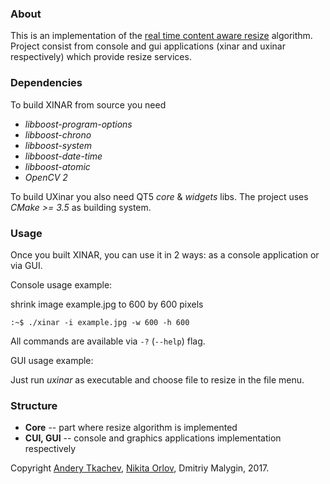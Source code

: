 ### About
This is an implementation of the [real time content aware resize](https://link.springer.com/article/10.1007/s11432-009-0041-9) algorithm.
Project consist from console and gui applications (xinar and uxinar respectively) which provide resize services.

### Dependencies

To build XINAR from source you need
* *libboost-program-options*
* *libboost-chrono*
* *libboost-system*
* *libboost-date-time*
* *libboost-atomic*
* *OpenCV 2*

To build UXinar you also need QT5 *core* & *widgets* libs.
The project uses *CMake >= 3.5* as building system.


### Usage

Once you built XINAR, you can use it in 2 ways: as a console application or
via GUI.

Console usage example:

shrink image example.jpg to 600 by 600 pixels
```
:~$ ./xinar -i example.jpg -w 600 -h 600
```
All commands are available via ``` -? ``` (```--help```) flag.


GUI usage example:

Just run *uxinar* as executable and choose file to resize in the file menu.

### Structure

* **Core** -- part where resize algorithm is implemented
* **CUI, GUI** -- console and graphics applications implementation respectively

Copyright [Andery Tkachev](https://github.com/Andrey-Tkachev), [Nikita Orlov](https://github.com/acerikfy), Dmitriy Malygin, 2017.

